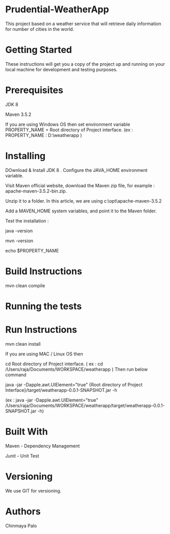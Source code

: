 # Prudential-WeatherApp
This project based on a weather service that will retrieve daily information for number of cities in the world.
# Getting Started
These instructions will get you a copy of the project up and running on your local machine for development and testing purposes.
# Prerequisites
JDK 8 

Maven 3.5.2

If you are using Windows OS then set environment variable 
PROPERTY_NAME = Root directory of Project interface. (ex : PROPERTY_NAME : D:\weatherapp )

# Installing

DOwnload & Install JDK 8 . Configure the JAVA_HOME environment variable.

Visit Maven official website, download the Maven zip file, for example : apache-maven-3.5.2-bin.zip.

Unzip it to a folder. In this article, we are using c:\opt\apache-maven-3.5.2

Add a MAVEN_HOME system variables, and point it to the Maven folder.

Test the installation :

java -version

mvn -version

echo $PROPERTY_NAME


# Build Instructions

mvn clean compile

# Running the tests


# Run Instructions

mvn clean install

If you are using MAC / Linux OS then 

cd Root directory of Project interface. ( ex : cd /Users/raja/Documents/WORKSPACE/weatherapp ) Then run below command

java -jar -Dapple.awt.UIElement="true" {Root directory of Project Interface}/target/weatherapp-0.0.1-SNAPSHOT.jar -h

(ex : java -jar -Dapple.awt.UIElement="true" /Users/raja/Documents/WORKSPACE/weatherapp/target/weatherapp-0.0.1-SNAPSHOT.jar -h)

# Built With

Maven - Dependency Management

Junit - Unit Test

# Versioning

We use GIT for versioning. 

# Authors

Chinmaya Palo
